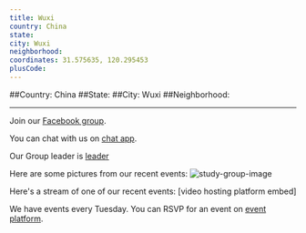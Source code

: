 ```yaml
---
title: Wuxi
country: China
state: 
city: Wuxi
neighborhood: 
coordinates: 31.575635, 120.295453
plusCode:
---
```


##Country: China
##State: 
##City: Wuxi
##Neighborhood: 
*****
Join our [Facebook group](https://www.facebook.com/groups/free.code.camp.wuxi).

You can chat with us on [chat app]().

Our Group leader is [leader]()

Here are some pictures from our recent events:
![study-group-image]()

Here's a stream of one of our recent events:
[video hosting platform embed]

We have events every Tuesday. You can RSVP for an event on [event platform]().

